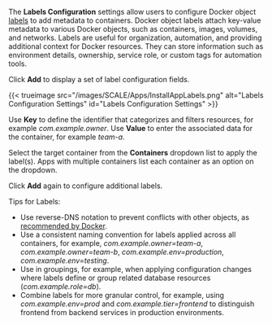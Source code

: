 &NewLine;

The **Labels Configuration** settings allow users to configure Docker object [labels](https://docs.docker.com/engine/manage-resources/labels/) to add metadata to containers.
Docker object labels attach key-value metadata to various Docker objects, such as containers, images, volumes, and networks.
Labels are useful for organization, automation, and providing additional context for Docker resources.
They can store information such as environment details, ownership, service role, or custom tags for automation tools.

Click **Add** to display a set of label configuration fields.

{{< trueimage src="/images/SCALE/Apps/InstallAppLabels.png" alt="Labels Configuration Settings" id="Labels Configuration Settings" >}}

Use **Key** to define the identifier that categorizes and filters resources, for example *com.example.owner*.
Use **Value** to enter the associated data for the container, for example *team-a*.

Select the target container from the **Containers** dropdown list to apply the label(s).
Apps with multiple containers list each container as an option on the dropdown.

Click **Add** again to configure additional labels.

Tips for Labels:

* Use reverse-DNS notation to prevent conflicts with other objects, as [recommended by Docker](https://docs.docker.com/reference/compose-file/services/#labels).
* Use a consistent naming convention for labels applied across all containers, for example, *com.example.owner=team-a*, *com.example.owner=team-b*, *com.example.env=production*, *com.example.env=testing*.
* Use in groupings, for example, when applying configuration changes where labels define or group related database resources (*com.example.role=db*).
* Combine labels for more granular control, for example, using *com.example.env=prod* and *com.example.tier=frontend* to distinguish frontend from backend services in production environments.

